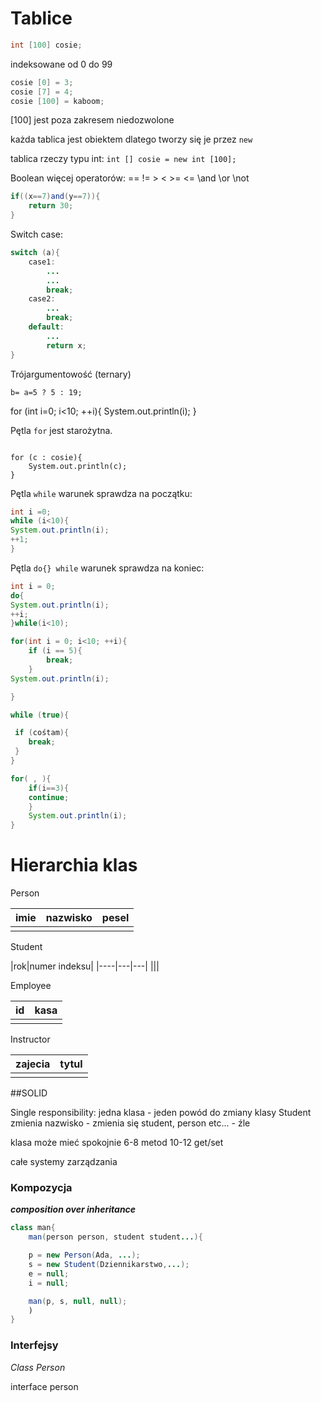 

# Tablice

```java
int [100] cosie;
```

indeksowane od 0 do 99

```java
cosie [0] = 3;
cosie [7] = 4;
cosie [100] = kaboom;
```

[100] jest poza zakresem niedozwolone

każda tablica jest obiektem dlatego tworzy się je przez `new`


tablica rzeczy typu int:
`int [] cosie = new int [100];`


Boolean więcej operatorów:
\==
\!=
\>
\<
\>=
\<=
\and
\or
\not

```java
if((x==7)and(y==7)){
    return 30;
}
```

Switch case:

```java
switch (a){
    case1:
        ...
        ...
        break;
    case2:
        ...
        break;
    default:
        ...
        return x;
}
```

Trójargumentowość (ternary)

`b= a=5 ? 5 : 19;`

for (int i=0; i<10; ++i){
    System.out.println(i);
}


Pętla `for` jest starożytna.

```int[] cosie = new int [100];

for (c : cosie){
    System.out.println(c);
}
```

Pętla `while` warunek sprawdza na początku:

```java
int i =0;
while (i<10){
System.out.println(i);
++1;
}
```

Pętla `do{} while` warunek sprawdza na koniec:

```java
int i = 0;
do{
System.out.println(i);
++i;
}while(i<10);
```


```java
for(int i = 0; i<10; ++i){
    if (i == 5){
        break;
    }
System.out.println(i);

}
```

```java
while (true){

 if (cośtam){
    break;
 }
}
```


```java
for( , ){
    if(i==3){
    continue;
    }
    System.out.println(i);
}
```


# Hierarchia klas

Person

|imie|nazwisko|pesel|
|---|---|---|
||||

Student

|rok|numer indeksu|
|----|---|---|
|||

Employee

|id|kasa|
|---|---|
|||

Instructor

|zajecia|tytul|
|---|---|
|||

##SOLID

Single responsibility:
jedna klasa - jeden powód do zmiany klasy
Student zmienia nazwisko - zmienia się student, person etc... - źle

klasa może mieć spokojnie 6-8 metod
10-12 get/set

całe systemy zarządzania

### Kompozycja
___composition over inheritance___

```java
class man{
    man(person person, student student...){

    p = new Person(Ada, ...);
    s = new Student(Dziennikarstwo,...);
    e = null;
    i = null;

    man(p, s, null, null);
    )
}
```

### Interfejsy

*Class Person*

interface person